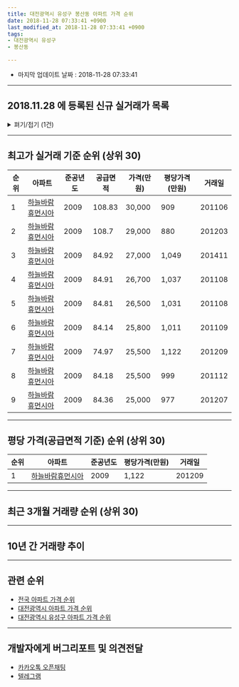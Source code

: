 ```yaml
---
title: 대전광역시 유성구 봉산동 아파트 가격 순위
date: 2018-11-28 07:33:41 +0900
last_modified_at: 2018-11-28 07:33:41 +0900
tags:
- 대전광역시 유성구
- 봉산동

---
```


* 마지막 업데이트 날짜 : 2018-11-28 07:33:41

---

## 2018.11.28 에 등록된 신규 실거래가 목록

<details>
<summary>펴기/접기 (1건)</summary>
<div markdown="1">

|아파트|준공년도|공급면적|가격(만원)|평당가격(만원)|거래일|
|---|---|---|---|---|---|
|[하늘바람휴먼시아](https://search.naver.com/search.naver?query=%EB%8C%80%EC%A0%84%EA%B4%91%EC%97%AD%EC%8B%9C+%EC%9C%A0%EC%84%B1%EA%B5%AC+%EB%B4%89%EC%82%B0%EB%8F%99+%ED%95%98%EB%8A%98%EB%B0%94%EB%9E%8C%ED%9C%B4%EB%A8%BC%EC%8B%9C%EC%95%84)|2009|84.36|20,750|811|<span style="color:red">201810</span>|


</div>
</details>

---

## 최고가 실거래 기준 순위 (상위 30)


|순위|아파트|준공년도|공급면적|가격(만원)|평당가격(만원)|거래일|
|---|---|---|---|---|---|---|
|1|[하늘바람휴먼시아](https://search.naver.com/search.naver?query=%EB%8C%80%EC%A0%84%EA%B4%91%EC%97%AD%EC%8B%9C+%EC%9C%A0%EC%84%B1%EA%B5%AC+%EB%B4%89%EC%82%B0%EB%8F%99+%ED%95%98%EB%8A%98%EB%B0%94%EB%9E%8C%ED%9C%B4%EB%A8%BC%EC%8B%9C%EC%95%84)|2009|108.83|30,000|909|201106|
|2|[하늘바람휴먼시아](https://search.naver.com/search.naver?query=%EB%8C%80%EC%A0%84%EA%B4%91%EC%97%AD%EC%8B%9C+%EC%9C%A0%EC%84%B1%EA%B5%AC+%EB%B4%89%EC%82%B0%EB%8F%99+%ED%95%98%EB%8A%98%EB%B0%94%EB%9E%8C%ED%9C%B4%EB%A8%BC%EC%8B%9C%EC%95%84)|2009|108.7|29,000|880|201203|
|3|[하늘바람휴먼시아](https://search.naver.com/search.naver?query=%EB%8C%80%EC%A0%84%EA%B4%91%EC%97%AD%EC%8B%9C+%EC%9C%A0%EC%84%B1%EA%B5%AC+%EB%B4%89%EC%82%B0%EB%8F%99+%ED%95%98%EB%8A%98%EB%B0%94%EB%9E%8C%ED%9C%B4%EB%A8%BC%EC%8B%9C%EC%95%84)|2009|84.92|27,000|1,049|201411|
|4|[하늘바람휴먼시아](https://search.naver.com/search.naver?query=%EB%8C%80%EC%A0%84%EA%B4%91%EC%97%AD%EC%8B%9C+%EC%9C%A0%EC%84%B1%EA%B5%AC+%EB%B4%89%EC%82%B0%EB%8F%99+%ED%95%98%EB%8A%98%EB%B0%94%EB%9E%8C%ED%9C%B4%EB%A8%BC%EC%8B%9C%EC%95%84)|2009|84.91|26,700|1,037|201108|
|5|[하늘바람휴먼시아](https://search.naver.com/search.naver?query=%EB%8C%80%EC%A0%84%EA%B4%91%EC%97%AD%EC%8B%9C+%EC%9C%A0%EC%84%B1%EA%B5%AC+%EB%B4%89%EC%82%B0%EB%8F%99+%ED%95%98%EB%8A%98%EB%B0%94%EB%9E%8C%ED%9C%B4%EB%A8%BC%EC%8B%9C%EC%95%84)|2009|84.81|26,500|1,031|201108|
|6|[하늘바람휴먼시아](https://search.naver.com/search.naver?query=%EB%8C%80%EC%A0%84%EA%B4%91%EC%97%AD%EC%8B%9C+%EC%9C%A0%EC%84%B1%EA%B5%AC+%EB%B4%89%EC%82%B0%EB%8F%99+%ED%95%98%EB%8A%98%EB%B0%94%EB%9E%8C%ED%9C%B4%EB%A8%BC%EC%8B%9C%EC%95%84)|2009|84.14|25,800|1,011|201109|
|7|[하늘바람휴먼시아](https://search.naver.com/search.naver?query=%EB%8C%80%EC%A0%84%EA%B4%91%EC%97%AD%EC%8B%9C+%EC%9C%A0%EC%84%B1%EA%B5%AC+%EB%B4%89%EC%82%B0%EB%8F%99+%ED%95%98%EB%8A%98%EB%B0%94%EB%9E%8C%ED%9C%B4%EB%A8%BC%EC%8B%9C%EC%95%84)|2009|74.97|25,500|1,122|201209|
|8|[하늘바람휴먼시아](https://search.naver.com/search.naver?query=%EB%8C%80%EC%A0%84%EA%B4%91%EC%97%AD%EC%8B%9C+%EC%9C%A0%EC%84%B1%EA%B5%AC+%EB%B4%89%EC%82%B0%EB%8F%99+%ED%95%98%EB%8A%98%EB%B0%94%EB%9E%8C%ED%9C%B4%EB%A8%BC%EC%8B%9C%EC%95%84)|2009|84.18|25,500|999|201112|
|9|[하늘바람휴먼시아](https://search.naver.com/search.naver?query=%EB%8C%80%EC%A0%84%EA%B4%91%EC%97%AD%EC%8B%9C+%EC%9C%A0%EC%84%B1%EA%B5%AC+%EB%B4%89%EC%82%B0%EB%8F%99+%ED%95%98%EB%8A%98%EB%B0%94%EB%9E%8C%ED%9C%B4%EB%A8%BC%EC%8B%9C%EC%95%84)|2009|84.36|25,000|977|201207|


---

## 평당 가격(공급면적 기준) 순위 (상위 30)


|순위|아파트|준공년도|평당가격(만원)|거래일|
|---|---|---|---|---|
|1|[하늘바람휴먼시아](https://search.naver.com/search.naver?query=%EB%8C%80%EC%A0%84%EA%B4%91%EC%97%AD%EC%8B%9C+%EC%9C%A0%EC%84%B1%EA%B5%AC+%EB%B4%89%EC%82%B0%EB%8F%99+%ED%95%98%EB%8A%98%EB%B0%94%EB%9E%8C%ED%9C%B4%EB%A8%BC%EC%8B%9C%EC%95%84)|2009|1,122|201209|


---

## 최근 3개월 거래량 순위 (상위 30)


<div style="width:100%;">
    <canvas id="deal_count_ranking" height="250"></canvas>
</div>


<script>
new Chart(document.getElementById("deal_count_ranking"), {
    type: 'horizontalBar',
    data: {
        labels: ['하늘바람휴먼시아'],
        datasets: [{
            label: '실거래 수',
            data: [5],
            borderColor: "rgba(255, 0, 128, 1)",
            backgroundColor: "rgba(255, 0, 128, 0.5)",
            fill: false,
        }]
    },
    options: {
        responsive: true,
        title: {
            display: true,
            text: '최근 3개월 거래량 순위'
        },
        tooltips: {
            mode: 'index',
            intersect: false,
            callbacks: {
                title: function(tooltipItems, data) {
                    return "실거래 수:";
                },
                label: function(tooltipItem, data) {
                    return data.labels[tooltipItem.index] + ": " + tooltipItem.xLabel;
                }
            }
        },
        hover: {
            mode: 'nearest',
            intersect: true
        },
        scales: {
            xAxes: [{
                display: true,
                scaleLabel: {
                    display: true,
                    labelString: '실거래 수'
                },
                ticks: {
                    suggestedMin: 0,
                }
            }],
            yAxes: [{
                display: true,
                ticks: {
                    autoSkip: false,
                    callback: function(value, index, values) {
                        if (value.length > 15)
                            return value.substr(0, 13) + "...";
                        else
                            return value;
                    }
                },
                scaleLabel: {
                    display: false,
                }
            }]
        }
    }
});

</script>


---

## 10년 간 거래량 추이


<div style="width:100%;">
    <canvas id="deal_progress" height="250"></canvas>
</div>

<script>
new Chart(document.getElementById("deal_progress"), {
    type: 'line',
    data: {
        labels: ['200811','200812','200901','200902','200903','200904','200905','200906','200907','200908','200909','200910','200911','200912','201001','201002','201003','201004','201005','201006','201007','201008','201009','201010','201011','201012','201101','201102','201103','201104','201105','201106','201107','201108','201109','201110','201111','201112','201201','201202','201203','201204','201205','201206','201207','201208','201209','201210','201211','201212','201301','201302','201303','201304','201305','201306','201307','201308','201309','201310','201311','201312','201401','201402','201403','201404','201405','201406','201407','201408','201409','201410','201411','201412','201501','201502','201503','201504','201505','201506','201507','201508','201509','201510','201511','201512','201601','201602','201603','201604','201605','201606','201607','201608','201609','201610','201611','201612','201701','201702','201703','201704','201705','201706','201707','201708','201709','201710','201711','201712','201801','201802','201803','201804','201805','201806','201807','201808','201809','201810','201811'],
        datasets: [{
            label: '실거래 수',
            pointRadius: 1,
            data: [0, 0, 0, 0, 0, 0, 0, 0, 0, 0, 26, 45, 35, 23, 42, 9, 10, 7, 4, 4, 1, 6, 4, 8, 11, 10, 9, 2, 2, 2, 20, 6, 1, 6, 1, 4, 4, 3, 4, 8, 5, 2, 1, 5, 4, 6, 3, 4, 9, 7, 6, 5, 3, 5, 8, 5, 8, 7, 10, 15, 8, 7, 12, 5, 11, 6, 4, 2, 2, 2, 4, 10, 4, 7, 5, 2, 5, 4, 3, 3, 12, 9, 11, 14, 15, 11, 7, 9, 9, 9, 7, 6, 8, 6, 3, 6, 2, 1, 3, 6, 8, 5, 4, 8, 3, 4, 4, 4, 0, 3, 3, 2, 6, 6, 2, 3, 1, 4, 1, 2, 2],
            borderColor: "rgba(255, 201, 14, 1)",
            backgroundColor: "rgba(255, 201, 14, 0.5)",
            fill: true,
        }]
    },
    options: {
        responsive: true,
        title: {
            display: true,
            text: '10년간 거래량 추이'
        },
        tooltips: {
            mode: 'index',
            intersect: false,
        },
        hover: {
            mode: 'nearest',
            intersect: true
        },
        scales: {
            xAxes: [{
                display: true,
                scaleLabel: {
                    display: true,
                    labelString: '년/월'
                }
            }],
            yAxes: [{
                display: true,
                ticks: {
                    suggestedMin: 0,
                },
                scaleLabel: {
                    display: true,
                    labelString: '실거래 수'
                }
            }]
        }
    }
});

</script>


---

## 관련 순위

- [전국 아파트 가격 순위](https://inasie.github.io/apt-ranking/전국)
- [대전광역시 아파트 가격 순위](https://inasie.github.io/apt-ranking/대전광역시)
- [대전광역시 유성구 아파트 가격 순위](https://inasie.github.io/apt-ranking/대전광역시-유성구)


---

## 개발자에게 버그리포트 및 의견전달

- [카카오톡 오픈채팅](https://open.kakao.com/o/gLJUAP4)
- [텔레그램](https://t.me/inasie)

